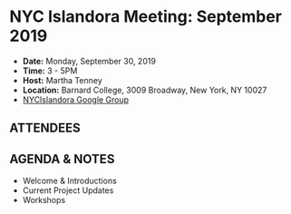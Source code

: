 # NYC Islandora Meeting: September 2019
* **Date:**  Monday, September 30, 2019
* **Time:** 3 - 5PM
* **Host:** Martha Tenney
* **Location:** Barnard College, 3009 Broadway, New York, NY 10027
* [NYCIslandora Google Group](https://groups.google.com/forum/#!forum/nycislandora)


## ATTENDEES


## AGENDA & NOTES
* Welcome & Introductions
* Current Project Updates
* Workshops
